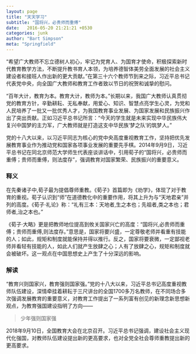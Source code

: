 ```yaml
---
layout: page
title: "天天学习"
subtitle: "国将兴，必贵师而重傅"
date:   2016-05-20 21:21:21 +0530
categories: junk
author: "Bart Simpson"
meta: "Springfield"
---
```


“希望广大教师不忘立德树人初心，牢记为党育人、为国育才使命，积极探索新时代教育教学方法，不断提升教书育人本领，为培养德智体美劳全面发展的社会主义建设者和接班人作出新的更大贡献。”在第三十六个教师节到来之际，习近平总书记代表党中央，向全国广大教师和教育工作者致以节日的祝贺和诚挚的慰问。

“百年大计，教育为本。教育大计，教师为本。”长期以来，我国广大教师认真贯彻党的教育方针，辛勤耕耘、无私奉献，用爱心、知识、智慧点亮学生心灵，为党和人民培养了一批又一批优秀人才，为我国教育事业发展、为国家发展和民族振兴作出了突出贡献。正如习近平总书记所言：“今天的学生就是未来实现中华民族伟大复兴中国梦的主力军，广大教师就是打造这支中华民族‘梦之队’的筑梦人。”

党的十八大以来，以习近平同志为核心的党中央高度重视教育工作，坚持把优先发展教育事业作为推动党和国家各项事业发展的重要先手棋。2014年9月9日，习近平总书记在同北京师范大学师生代表座谈讲话中，引用荀子的“国将兴，必贵师而重傅；贵师而重傅，则法度存”，强调教育对国家繁荣、民族振兴的重要意义。



### 释义 

在先秦诸子中,荀子最为提倡尊师重教。《荀子》首篇即为《劝学》，体现了对于教育的重视。荀子认识到“师”在道德教化中的重要作用，将其上升为与“天地君亲”并列的高度。《荀子·礼论》称：“礼有三本：天地者,生之本也；先祖者,类之本也；君师者,治之本也。”

《荀子·大略》更是把教师地位提高到攸关国家兴亡的高度：“国将兴,必贵师而重傅；贵师而重傅,则法度存。”意思是，国家将要兴盛，一定尊敬老师并看重有技能的人；如此，规矩和制度就能保持并得以推行。反之，国家将要衰微，一定鄙视老师并看轻有技能的人，如此人们就产生放肆之心；人有了放肆之心，规矩和制度就会被破坏。这一观点在中国思想史上产生了十分深远的影响。

### 解读 

“教育兴则国家兴，教育强则国家强。”党的十八大以来，习近平总书记高度重视教师队伍建设，深情牵挂着耕耘于三尺讲台的全国1700多万名教师，在不同场合多次强调发展教育的重要意义，对教育工作提出了一系列富有创见的新理念新思想新观点，为教育强国建设指明了方向——

> 少年强则国家强

2018年9月10日，全国教育大会在北京召开。习近平总书记强调，建设社会主义现代化强国，对教师队伍建设提出新的更高要求，也对全党全社会尊师重教提出新的更高要求。


